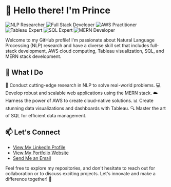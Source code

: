 # 👋 Hello there! I'm Prince

![NLP Researcher](https://img.shields.io/badge/NLP%20Researcher-Expert-brightgreen)
![Full Stack Developer](https://img.shields.io/badge/Full%20Stack%20Developer-Proficient-blue)
![AWS Practitioner](https://img.shields.io/badge/AWS%20Practitioner-Certified-orange)
![Tableau Expert](https://img.shields.io/badge/Tableau%20Expert-Advanced-purple)
![SQL Expert](https://img.shields.io/badge/SQL%20Expert-Advanced-red)
![MERN Developer](https://img.shields.io/badge/MERN%20Developer-Proficient-yellow)

Welcome to my GitHub profile! I'm passionate about Natural Language Processing (NLP) research and have a diverse skill set that includes full-stack development, AWS cloud computing, Tableau visualization, SQL, and MERN stack development.

## 💼 What I Do

🔬 Conduct cutting-edge research in NLP to solve real-world problems.
💻 Develop robust and scalable web applications using the MERN stack.
☁️ Harness the power of AWS to create cloud-native solutions.
📊 Create stunning data visualizations and dashboards with Tableau.
🔍 Master the art of SQL for efficient data management.


## 📫 Let's Connect

- [View My LinkedIn Profile](https://linkedin.com/in/r-i-prince)
- [View My Portfolio Website](https://sites.google.com/view/mdprinceportfolio?usp=sharing)
- [Send Me an Email](your.email@example.com)

Feel free to explore my repositories, and don't hesitate to reach out for collaboration or to discuss exciting projects. Let's innovate and make a difference together! 🌟
